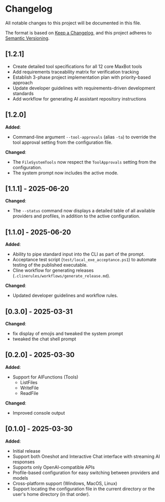 # Changelog

All notable changes to this project will be documented in this file.

The format is based on [Keep a Changelog](https://keepachangelog.com/en/1.0.0/),
and this project adheres to [Semantic Versioning](https://semver.org/spec/v2.0.0.html).

## [1.2.1]

- Create detailed tool specifications for all 12 core MaxBot tools
- Add requirements traceability matrix for verification tracking
- Establish 3-phase project implementation plan with priority-based approach
- Update developer guidelines with requirements-driven development standards
- Add workflow for generating AI assistant repository instructions

## [1.2.0]

__Added__:

- Command-line argument `--tool-approvals` (alias `-ta`) to override the tool approval setting from the configuration file.

__Changed__:

- The `FileSystemTools` now respect the `ToolApprovals` setting from the configuration.
- The system prompt now includes the active mode.

## [1.1.1] - 2025-06-20

__Changed__:

- The `--status` command now displays a detailed table of all available providers and profiles, in addition to the active configuration.

## [1.1.0] - 2025-06-20

__Added__:

- Ability to pipe standard input into the CLI as part of the prompt.
- Acceptance test script (`test/local_exe_acceptance.ps1`) to automate testing of the published executable.
- Cline workflow for generating releases (`.clinerules/workflows/generate_release.md`).

__Changed__:

- Updated developer guidelines and workflow rules.

## [0.3.0] - 2025-03-31

__Changed__:

- fix display of emojis and tweaked the system prompt
- tweaked the chat shell prompt

## [0.2.0] - 2025-03-30

__Added__:

- Support for AIFunctions (Tools)
  - ListFiles
  - WriteFile
  - ReadFile

__Changed__:

- Improved console output

## [0.1.0] - 2025-03-30

__Added__:

- Initial release
- Support both Oneshot and Interactive Chat interface with streaming AI responses
- Supports only OpenAI-compatible APIs
- Profile-based configuration for easy switching between providers and models
- Cross-platform support (Windows, MacOS, Linux)
- Support locating the configuration file in the current directory or the user's home directory (in that order).
